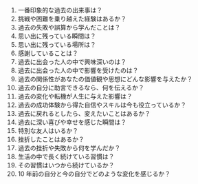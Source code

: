 1. 一番印象的な過去の出来事は？
2. 挑戦や困難を乗り越えた経験はあるか？
3. 過去の失敗や誤算から学んだことは？
4. 思い出に残っている瞬間は？
5. 思い出に残っている場所は？
6. 感謝していることは？
7. 過去に出会った人の中で興味深いのは？
8. 過去に出会った人の中で影響を受けたのは？
9. 過去の関係性があなたの価値観や思想にどんな影響を与えたか？
10. 過去の自分に助言できるなら、何を伝えるか？
11. 過去の変化や転機が人生に与えた影響は？
12. 過去の成功体験から得た自信やスキルは今も役立っているか？
13. 過去に戻れるとしたら、変えたいことはあるか？
14. 過去に深い喜びや幸せを感じた瞬間は？
15. 特別な友人はいるか？
16. 挫折したことはあるか？
17. 過去の挫折や失敗から何を学んだか？
18. 生活の中で長く続けている習慣は？
19. その習慣はいつから続けているか？
20. 10 年前の自分と今の自分でどのような変化を感じるか？
